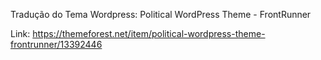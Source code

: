 Tradução do Tema Wordpress: Political WordPress Theme - FrontRunner


Link: https://themeforest.net/item/political-wordpress-theme-frontrunner/13392446